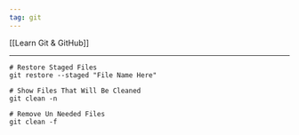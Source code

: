```yaml
---
tag: git
---
```

[[Learn Git & GitHub]]

---

```git
# Restore Staged Files
git restore --staged "File Name Here"

# Show Files That Will Be Cleaned
git clean -n

# Remove Un Needed Files
git clean -f
```